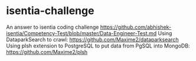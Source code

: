 # isentia-challenge

An answer to isentia coding challenge https://github.com/abhishek-isentia/Competency-Test/blob/master/Data-Engineer-Test.md
Using DataparkSearch to crawl: https://github.com/Maxime2/dataparksearch
Using plsh extension to PostgreSQL to put data from PgSQL into MongoDB: https://github.com/Maxime2/plsh


